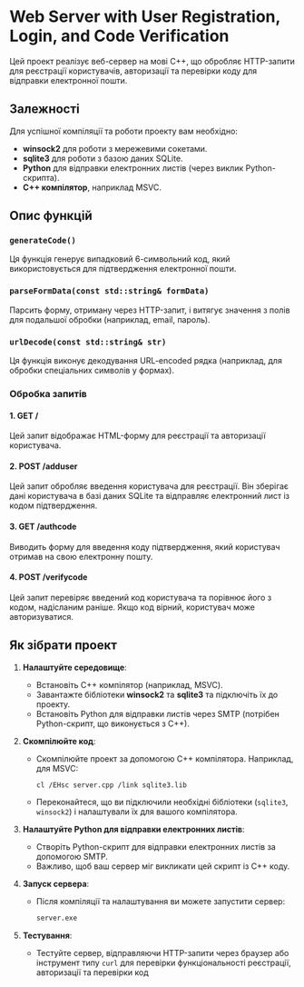 # Web Server with User Registration, Login, and Code Verification

Цей проект реалізує веб-сервер на мові C++, що обробляє HTTP-запити для реєстрації користувачів, авторизації та перевірки коду для відправки електронної пошти.

## Залежності

Для успішної компіляції та роботи проекту вам необхідно:

- **winsock2** для роботи з мережевими сокетами.
- **sqlite3** для роботи з базою даних SQLite.
- **Python** для відправки електронних листів (через виклик Python-скрипта).
- **C++ компілятор**, наприклад MSVC.

## Опис функцій

### `generateCode()`

Ця функція генерує випадковий 6-символьний код, який використовується для підтвердження електронної пошти.

### `parseFormData(const std::string& formData)`

Парсить форму, отриману через HTTP-запит, і витягує значення з полів для подальшої обробки (наприклад, email, пароль).

### `urlDecode(const std::string& str)`

Ця функція виконує декодування URL-encoded рядка (наприклад, для обробки спеціальних символів у формах).

### Обробка запитів

#### 1. **GET /**

Цей запит відображає HTML-форму для реєстрації та авторизації користувача.

#### 2. **POST /adduser**

Цей запит обробляє введення користувача для реєстрації. Він зберігає дані користувача в базі даних SQLite та відправляє електронний лист із кодом підтвердження.

#### 3. **GET /authcode**

Виводить форму для введення коду підтвердження, який користувач отримав на свою електронну пошту.

#### 4. **POST /verifycode**

Цей запит перевіряє введений код користувача та порівнює його з кодом, надісланим раніше. Якщо код вірний, користувач може авторизуватися.

## Як зібрати проект

1. **Налаштуйте середовище**:
   - Встановіть C++ компілятор (наприклад, MSVC).
   - Завантажте бібліотеки **winsock2** та **sqlite3** та підключіть їх до проекту.
   - Встановіть Python для відправки листів через SMTP (потрібен Python-скрипт, що виконується з C++).

2. **Скомпілюйте код**:
   - Скомпілюйте проект за допомогою C++ компілятора. Наприклад, для MSVC:
     ```bash
     cl /EHsc server.cpp /link sqlite3.lib
     ```
   - Переконайтеся, що ви підключили необхідні бібліотеки (`sqlite3`, `winsock2`) і налаштували їх для вашого компілятора.

3. **Налаштуйте Python для відправки електронних листів**:
   - Створіть Python-скрипт для відправки електронних листів за допомогою SMTP.
   - Важливо, щоб ваш сервер міг викликати цей скрипт із C++ коду.

4. **Запуск сервера**:
   - Після компіляції та налаштування ви можете запустити сервер:
     ```bash
     server.exe
     ```

5. **Тестування**:
   - Тестуйте сервер, відправляючи HTTP-запити через браузер або інструмент типу `curl` для перевірки функціональності реєстрації, авторизації та перевірки код
